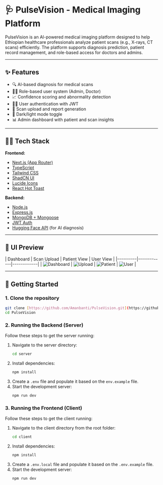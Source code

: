 # 🩺 PulseVision - Medical Imaging Platform

PulseVision is an AI-powered medical imaging platform designed to help Ethiopian healthcare professionals analyze patient scans (e.g., X-rays, CT scans) efficiently. The platform supports diagnosis prediction, patient record management, and role-based access for doctors and admins.

---

## ✨ Features

- 🔍 AI-based diagnosis for medical scans
- 👨‍⚕️ Role-based user system (Admin, Doctor)
- 📈 Confidence scoring and abnormality detection
- 🧑‍💻 User authentication with JWT
- 📁 Scan upload and report generation
- 🌙 Dark/light mode toggle
- 📊 Admin dashboard with patient and scan insights

---

## 🧑‍💻 Tech Stack

**Frontend:**
- [Next.js (App Router)](https://nextjs.org/)
- [TypeScript](https://www.typescriptlang.org/)
- [Tailwind CSS](https://tailwindcss.com/)
- [ShadCN UI](https://ui.shadcn.com/)
- [Lucide Icons](https://lucide.dev/)
- [React Hot Toast](https://react-hot-toast.com/)

**Backend:**
- [Node.js](https://nodejs.org/)
- [Express.js](https://expressjs.com/)
- [MongoDB + Mongoose](https://mongoosejs.com/)
- [JWT Auth](https://jwt.io/)
- [Hugging Face API](https://huggingface.co/) (for AI diagnosis)

---

## 📸 UI Preview

| Dashboard | Scan Upload | Patient View | User View |
|----------|-------------|-------------|
| ![Dashboard](/dashboard.jpg) | ![Upload](/upload.jpg) | ![Patient](/patients.jpg) | ![User](/Users.jpg) |

---

## 🚀 Getting Started

### 1. Clone the repository
```bash
git clone [https://github.com/Amanbanti/PulseVision.git](https://github.com/Amanbanti/PulseVision.git)
cd PulseVision
```

### 2. Running the Backend (Server)

Follow these steps to get the server running:

1.  Navigate to the server directory:
    ```bash
    cd server
    ```
2.  Install dependencies:
    ```bash
    npm install
    ```
3.  Create a `.env` file and populate it based on the `env.example` file.
4.  Start the development server:
    ```bash
    npm run dev
    ```

### 3. Running the Frontend (Client)

Follow these steps to get the client running:

1.  Navigate to the client directory from the root folder:
    ```bash
    cd client
    ```
2.  Install dependencies:
    ```bash
    npm install
    ```
3.  Create a `.env.local` file and populate it based on the `.env.example` file.
4.  Start the development server:
    ```bash
    npm run dev
    ```


